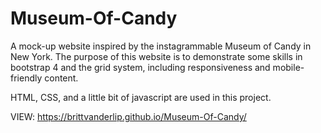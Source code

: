 # Museum-Of-Candy
A mock-up website inspired by the instagrammable Museum of Candy in New York. 
The purpose of this website is to demonstrate some skills in bootstrap 4 and the grid system, including responsiveness and mobile-friendly content.

HTML, CSS, and a little bit of javascript are used in this project.

VIEW: https://brittvanderlip.github.io/Museum-Of-Candy/
